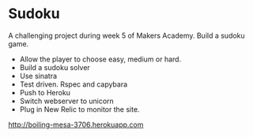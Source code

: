 Sudoku
======

A challenging project during week 5 of Makers Academy.
Build a sudoku game.

 - Allow the player to choose easy, medium or hard.
 - Build a sudoku solver
 - Use sinatra 
 - Test driven. Rspec and capybara
 - Push to Heroku
 - Switch webserver to unicorn
 - Plug in New Relic to monitor the site.
 
http://boiling-mesa-3706.herokuapp.com
